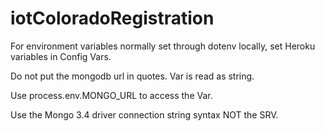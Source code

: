 # iotColoradoRegistration

For environment variables normally set through dotenv locally, set Heroku variables in Config Vars.

Do not put the mongodb url in quotes. Var is read as string.

Use process.env.MONGO_URL to access the Var.

Use the Mongo 3.4 driver connection string syntax NOT the SRV.
